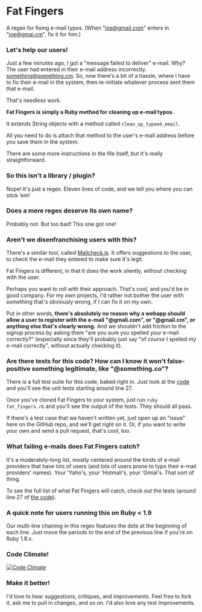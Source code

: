 Fat Fingers
===========

A regex for fixing e-mail typos. (When "joe@gmail.com" enters in "joe@gmai.cm", fix it for him.)


### Let's help our users!

Just a few minutes ago, I got a "message failed to deliver" e-mail. Why? The user had entered in their e-mail address incorrectly. something@something.cm. So, now there's a bit of a hassle, where I have to fix their e-mail in the system, then re-initiate whatever process sent them that e-mail.

That's needless work.

**Fat Fingers is simply a Ruby method for cleaning up e-mail typos.**

It extends String objects with a method called `clean_up_typoed_email`.

All you need to do is attach that method to the user's e-mail address before you save them in the system.

There are some more instructions in the file itself, but it's really straightforward.


### So this isn't a library / plugin?

Nope! It's just a regex. Eleven lines of code, and we tell you where you can stick &rsquo;em!


### Does a mere regex deserve its own name?

Probably not. But too bad! This one got one!


### Aren't we disenfranchising users with this?

There's a similar tool, called [Mailcheck.js](https://github.com/Kicksend/mailcheck). It offers suggestions to the user, to check the e-mail they entered to make sure it's legit.

Fat Fingers is different, in that it does the work silently, without checking with the user.

Perhaps you want to roll with their approach. That's cool, and you'd be in good company. For my own projects, I'd rather not bother the user with something that's obviously wrong, if I can fix it on my own.

Put in other words, **there's absolutely no reason why a webapp should allow a user to register with the e-mail "@gmali.com", or "@gmail.cm", or anything else that's clearly wrong.** And we shouldn't add friction to the signup process by asking them "are you sure you spelled your e-mail correctly?" (especially since they'll probably just say "of *course* I spelled my e-mail correctly", without actually checking it).


### Are there tests for this code? How can I know it won't false-positive something legitimate, like "@something.co"? ###

There *is* a full test suite for this code, baked right in. Just look at the [code](https://github.com/charliepark/fat_fingers/blob/master/fat_fingers.rb) and you'll see the unit tests starting around line 27.

Once you've cloned Fat Fingers to your system, just run `ruby fat_fingers.rb` and you'll see the output of the tests. They should all pass.

If there's a test case that we haven't written yet, just open up an "issue" here on the GitHub repo, and we'll get right on it. Or, if you want to write your own and send a pull request, that's cool, too.


### What failing e-mails does Fat Fingers catch? ###

It's a moderately-long list, mostly centered around the kinds of e-mail providers that have lots of users (and lots of users prone to typo their e-mail providers' names). Your 'Yaho's, your 'Hotmali's, your 'Gmial's. That sort of thing.

To see the full list of what Fat Fingers will catch, check out the tests (around line 27 of [the code](https://github.com/charliepark/fat_fingers/blob/master/fat_fingers.rb)).


### A quick note for users running this on Ruby < 1.9

Our multi-line chaining in this regex features the dots at the beginning of each line. Just move the periods to the end of the previous line if you're on Ruby 1.8.x.


### Code Climate!

[![Code Climate](https://codeclimate.com/badge.png)](https://codeclimate.com/github/charliepark/fat_fingers)

### Make it better!

I'd love to hear suggestions, critiques, and improvements. Feel free to fork it, ask me to pull in changes, and so on. I'd also love any test improvements.